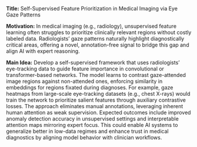 **Title:** Self-Supervised Feature Prioritization in Medical Imaging via Eye Gaze Patterns  

**Motivation:** In medical imaging (e.g., radiology), unsupervised feature learning often struggles to prioritize clinically relevant regions without costly labeled data. Radiologists’ gaze patterns naturally highlight diagnostically critical areas, offering a novel, annotation-free signal to bridge this gap and align AI with expert reasoning.  

**Main Idea:** Develop a self-supervised framework that uses radiologists’ eye-tracking data to guide feature importance in convolutional or transformer-based networks. The model learns to contrast gaze-attended image regions against non-attended ones, enforcing similarity in embeddings for regions fixated during diagnoses. For example, gaze heatmaps from large-scale eye-tracking datasets (e.g., chest X-rays) would train the network to prioritize salient features through auxiliary contrastive losses. The approach eliminates manual annotations, leveraging inherent human attention as weak supervision. Expected outcomes include improved anomaly detection accuracy in unsupervised settings and interpretable attention maps mirroring expert focus. This could enable AI systems to generalize better in low-data regimes and enhance trust in medical diagnostics by aligning model behavior with clinician workflows.